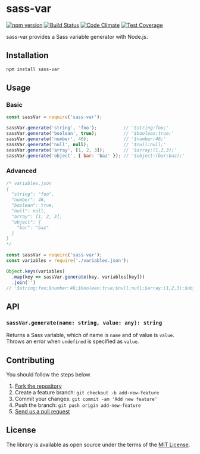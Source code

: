 # sass-var
[![npm version](https://badge.fury.io/js/sass-var.svg)](https://badge.fury.io/js/sass-var)
[![Build Status](https://travis-ci.org/yasaichi/sass-var.svg?branch=master)](https://travis-ci.org/yasaichi/sass-var)
[![Code Climate](https://codeclimate.com/github/yasaichi/sass-var/badges/gpa.svg)](https://codeclimate.com/github/yasaichi/sass-var)
[![Test Coverage](https://codeclimate.com/github/yasaichi/sass-var/badges/coverage.svg)](https://codeclimate.com/github/yasaichi/sass-var/coverage)

sass-var provides a Sass variable generator with Node.js.

## Installation
```sh
npm install sass-var
```

## Usage
### Basic

```js
const sassVar = require('sass-var');

sassVar.generate('string', 'foo');          // '$string:foo;'
sassVar.generate('boolean', true);          // '$boolean:true;'
sassVar.generate('number', 46);             // '$number:46;'
sassVar.generate('null', null);             // '$null:null;'
sassVar.generate('array', [1, 2, 3]);       // '$array:(1,2,3);'
sassVar.generate('object', { bar: 'baz' }); // '$object:(bar:baz);'
```

### Advanced
```js
/* variables.json
{
  "string": "foo",
  "number": 46,
  "boolean": true,
  "null": null,
  "array": [1, 2, 3],
  "object": {
    "bar": "baz"
  }
}
*/

const sassVar = require('sass-var');
const variables = require('./variables.json');

Object.keys(variables)
  .map(key => sassVar.generate(key, variables[key]))
  .join('')
// '$string:foo;$number:46;$boolean:true;$null:null;$array:(1,2,3);$object:(bar:baz);'
```

## API
### `sassVar.generate(name: string, value: any): string`
Returns a Sass variable, which of name is `name` and of value is `value`.  
Throws an error when `undefined` is specified as `value`.

## Contributing
You should follow the steps below.

1. [Fork the repository](https://help.github.com/articles/fork-a-repo/)
2. Create a feature branch: `git checkout -b add-new-feature`
3. Commit your changes: `git commit -am 'Add new feature'`
4. Push the branch: `git push origin add-new-feature`
4. [Send us a pull request](https://help.github.com/articles/about-pull-requests/)

## License
The library is available as open source under the terms of the [MIT License](http://opensource.org/licenses/MIT).

